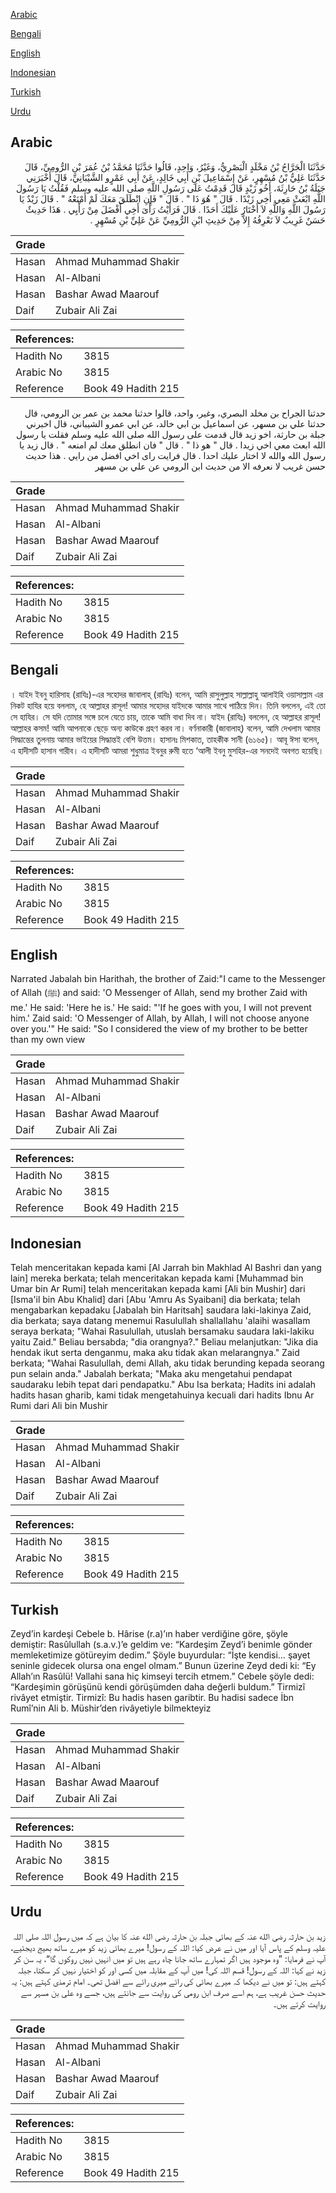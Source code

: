 [Arabic](#arabic)

[Bengali](#bengali)

[English](#english)

[Indonesian](#indonesian)

[Turkish](#turkish)

[Urdu](#urdu)

## Arabic


<div dir="rtl" lang="ar" style={{fontSize:'larger',backgroundColor:'#f8f9fa',padding:20}}>
حَدَّثَنَا الْجَرَّاحُ بْنُ مَخْلَدٍ الْبَصْرِيُّ، وَغَيْرُ، وَاحِدٍ، قَالُوا حَدَّثَنَا مُحَمَّدُ بْنُ عُمَرَ بْنِ الرُّومِيِّ، قَالَ حَدَّثَنَا عَلِيُّ بْنُ مُسْهِرٍ، عَنْ إِسْمَاعِيلَ بْنِ أَبِي خَالِدٍ، عَنْ أَبِي عَمْرٍو الشَّيْبَانِيِّ، قَالَ أَخْبَرَنِي جَبَلَةُ بْنُ حَارِثَةَ، أَخُو زَيْدٍ قَالَ قَدِمْتُ عَلَى رَسُولِ اللَّهِ صلى الله عليه وسلم فَقُلْتُ يَا رَسُولَ اللَّهِ ابْعَثْ مَعِي أَخِي زَيْدًا ‏.‏ قَالَ ‏"‏ هُوَ ذَا ‏"‏ ‏.‏ قَالَ ‏"‏ فَإِنِ انْطَلَقَ مَعَكَ لَمْ أَمْنَعْهُ ‏"‏ ‏.‏ قَالَ زَيْدٌ يَا رَسُولَ اللَّهِ وَاللَّهِ لاَ أَخْتَارُ عَلَيْكَ أَحَدًا ‏.‏ قَالَ فَرَأَيْتُ رَأْىَ أَخِي أَفْضَلَ مِنْ رَأْيِي ‏.‏ هَذَا حَدِيثٌ حَسَنٌ غَرِيبٌ لاَ نَعْرِفُهُ إِلاَّ مِنْ حَدِيثِ ابْنِ الرُّومِيِّ عَنْ عَلِيِّ بْنِ مُسْهِرٍ ‏.‏
</div>
<div style={{backgroundColor:'#f8f9fa',padding:20, marginBottom: 10}}><table> <thead> <tr> <th>Grade</th> <th></th> </tr> </thead> <tbody> <tr><td>Hasan</td><td>Ahmad Muhammad Shakir</td></tr><tr><td>Hasan</td><td>Al-Albani</td></tr><tr><td>Hasan</td><td>Bashar Awad Maarouf</td></tr><tr><td>Daif</td><td>Zubair Ali Zai</td></tr></tbody></table><table> <thead> <tr> <th>References:</th> <th></th> </tr> </thead> <tbody><tr><td>Hadith No</td><td>3815</td></tr><tr><td>Arabic No</td><td>3815</td></tr><tr><td>Reference</td><td>Book 49 Hadith 215</td></tr></tbody></table></div>


<div dir="rtl" lang="ar" style={{fontSize:'larger',backgroundColor:'#f8f9fa',padding:20}}>
حدثنا الجراح بن مخلد البصري، وغير، واحد، قالوا حدثنا محمد بن عمر بن الرومي، قال حدثنا علي بن مسهر، عن اسماعيل بن ابي خالد، عن ابي عمرو الشيباني، قال اخبرني جبلة بن حارثة، اخو زيد قال قدمت على رسول الله صلى الله عليه وسلم فقلت يا رسول الله ابعث معي اخي زيدا . قال " هو ذا " . قال " فان انطلق معك لم امنعه " . قال زيد يا رسول الله والله لا اختار عليك احدا . قال فرايت راى اخي افضل من رايي . هذا حديث حسن غريب لا نعرفه الا من حديث ابن الرومي عن علي بن مسهر
</div>
<div style={{backgroundColor:'#f8f9fa',padding:20, marginBottom: 10}}><table> <thead> <tr> <th>Grade</th> <th></th> </tr> </thead> <tbody> <tr><td>Hasan</td><td>Ahmad Muhammad Shakir</td></tr><tr><td>Hasan</td><td>Al-Albani</td></tr><tr><td>Hasan</td><td>Bashar Awad Maarouf</td></tr><tr><td>Daif</td><td>Zubair Ali Zai</td></tr></tbody></table><table> <thead> <tr> <th>References:</th> <th></th> </tr> </thead> <tbody><tr><td>Hadith No</td><td>3815</td></tr><tr><td>Arabic No</td><td>3815</td></tr><tr><td>Reference</td><td>Book 49 Hadith 215</td></tr></tbody></table></div>

## Bengali


<div dir="ltr" lang="bn" style={{fontSize:'larger',backgroundColor:'#f8f9fa',padding:20}}>
। যাইদ ইবনু হারিসাহ (রাযিঃ)-এর সহোদর জাবালাহ্ (রাযিঃ) বলেন, আমি রাসুলুল্লাহ সাল্লাল্লাহু আলাইহি ওয়াসাল্লাম এর নিকট হাযির হয়ে বললাম, হে আল্লাহর রাসূল! আমার সহোদর যাইদকে আমার সাথে পাঠিয়ে দিন। তিনি বললেন, এই তো সে হাযির। সে যদি তোমার সঙ্গে চলে যেতে চায়, তাকে আমি বাধা দিব না। যাইদ (রাযিঃ) বললেন, হে আল্লাহর রাসূল! আল্লাহর কসম! আমি আপনাকে ছেড়ে অন্য কাউকে গ্রহণ করব না। বর্ণনাকারী (জাবালাহ্) বলেন, আমি দেখলাম আমার সিদ্ধান্তের তুলনায় আমার ভাইয়ের সিদ্ধান্তই বেশি উত্তম। হাসানঃ মিশকাত, তাহকীক সানী (৬১৬৫)। আবূ ঈসা বলেন, এ হাদীসটি হাসান গারীব। এ হাদীসটি আমরা শুধুমাত্র ইবনুর রুমী হতে ‘আলী ইবনু মুসহির-এর সনদেই অবগত হয়েছি।
</div>
<div style={{backgroundColor:'#f8f9fa',padding:20, marginBottom: 10}}><table> <thead> <tr> <th>Grade</th> <th></th> </tr> </thead> <tbody> <tr><td>Hasan</td><td>Ahmad Muhammad Shakir</td></tr><tr><td>Hasan</td><td>Al-Albani</td></tr><tr><td>Hasan</td><td>Bashar Awad Maarouf</td></tr><tr><td>Daif</td><td>Zubair Ali Zai</td></tr></tbody></table><table> <thead> <tr> <th>References:</th> <th></th> </tr> </thead> <tbody><tr><td>Hadith No</td><td>3815</td></tr><tr><td>Arabic No</td><td>3815</td></tr><tr><td>Reference</td><td>Book 49 Hadith 215</td></tr></tbody></table></div>

## English


<div dir="ltr" lang="en" style={{fontSize:'larger',backgroundColor:'#f8f9fa',padding:20}}>
Narrated Jabalah bin Harithah, the brother of Zaid:"I came to the Messenger of Allah (ﷺ) and said: 'O Messenger of Allah, send my brother Zaid with me.' He said: 'Here he is.' He said: "'If he goes with you, I will not prevent him.' Zaid said: 'O Messenger of Allah, by Allah, I will not choose anyone over you.'" He said: "So I considered the view of my brother to be better than my own view
</div>
<div style={{backgroundColor:'#f8f9fa',padding:20, marginBottom: 10}}><table> <thead> <tr> <th>Grade</th> <th></th> </tr> </thead> <tbody> <tr><td>Hasan</td><td>Ahmad Muhammad Shakir</td></tr><tr><td>Hasan</td><td>Al-Albani</td></tr><tr><td>Hasan</td><td>Bashar Awad Maarouf</td></tr><tr><td>Daif</td><td>Zubair Ali Zai</td></tr></tbody></table><table> <thead> <tr> <th>References:</th> <th></th> </tr> </thead> <tbody><tr><td>Hadith No</td><td>3815</td></tr><tr><td>Arabic No</td><td>3815</td></tr><tr><td>Reference</td><td>Book 49 Hadith 215</td></tr></tbody></table></div>

## Indonesian


<div dir="ltr" lang="id" style={{fontSize:'larger',backgroundColor:'#f8f9fa',padding:20}}>
Telah menceritakan kepada kami [Al Jarrah bin Makhlad Al Bashri dan yang lain] mereka berkata; telah menceritakan kepada kami [Muhammad bin Umar bin Ar Rumi] telah menceritakan kepada kami [Ali bin Mushir] dari [Isma'il bin Abu Khalid] dari [Abu 'Amru As Syaibani] dia berkata; telah mengabarkan kepadaku [Jabalah bin Haritsah] saudara laki-lakinya Zaid, dia berkata; saya datang menemui Rasulullah shallallahu 'alaihi wasallam seraya berkata; "Wahai Rasulullah, utuslah bersamaku saudara laki-lakiku yaitu Zaid." Beliau bersabda; "dia orangnya?." Beliau melanjutkan: "Jika dia hendak ikut serta denganmu, maka aku tidak akan melarangnya." Zaid berkata; "Wahai Rasulullah, demi Allah, aku tidak berunding kepada seorang pun selain anda." Jabalah berkata; "Maka aku mengetahui pendapat saudaraku lebih tepat dari pendapatku." Abu Isa berkata; Hadits ini adalah hadits hasan gharib, kami tidak mengetahuinya kecuali dari hadits Ibnu Ar Rumi dari Ali bin Mushir
</div>
<div style={{backgroundColor:'#f8f9fa',padding:20, marginBottom: 10}}><table> <thead> <tr> <th>Grade</th> <th></th> </tr> </thead> <tbody> <tr><td>Hasan</td><td>Ahmad Muhammad Shakir</td></tr><tr><td>Hasan</td><td>Al-Albani</td></tr><tr><td>Hasan</td><td>Bashar Awad Maarouf</td></tr><tr><td>Daif</td><td>Zubair Ali Zai</td></tr></tbody></table><table> <thead> <tr> <th>References:</th> <th></th> </tr> </thead> <tbody><tr><td>Hadith No</td><td>3815</td></tr><tr><td>Arabic No</td><td>3815</td></tr><tr><td>Reference</td><td>Book 49 Hadith 215</td></tr></tbody></table></div>

## Turkish


<div dir="ltr" lang="tr" style={{fontSize:'larger',backgroundColor:'#f8f9fa',padding:20}}>
Zeyd’in kardeşi Cebele b. Hârise (r.a)’ın haber verdiğine göre, şöyle demiştir: Rasûlullah (s.a.v.)’e geldim ve: “Kardeşim Zeyd’i benimle gönder memleketimize götüreyim dedim.” Şöyle buyurdular: “İşte kendisi… şayet seninle gidecek olursa ona engel olmam.” Bunun üzerine Zeyd dedi ki: “Ey Allah’ın Rasûlü! Vallahi sana hiç kimseyi tercih etmem.” Cebele şöyle dedi: “Kardeşimin görüşünü kendi görüşümden daha değerli buldum.” Tirmizî rivâyet etmiştir. Tirmizî: Bu hadis hasen garibtir. Bu hadisi sadece İbn Rumî’nin Ali b. Müshir’den rivâyetiyle bilmekteyiz
</div>
<div style={{backgroundColor:'#f8f9fa',padding:20, marginBottom: 10}}><table> <thead> <tr> <th>Grade</th> <th></th> </tr> </thead> <tbody> <tr><td>Hasan</td><td>Ahmad Muhammad Shakir</td></tr><tr><td>Hasan</td><td>Al-Albani</td></tr><tr><td>Hasan</td><td>Bashar Awad Maarouf</td></tr><tr><td>Daif</td><td>Zubair Ali Zai</td></tr></tbody></table><table> <thead> <tr> <th>References:</th> <th></th> </tr> </thead> <tbody><tr><td>Hadith No</td><td>3815</td></tr><tr><td>Arabic No</td><td>3815</td></tr><tr><td>Reference</td><td>Book 49 Hadith 215</td></tr></tbody></table></div>

## Urdu


<div dir="rtl" lang="ur" style={{fontSize:'larger',backgroundColor:'#f8f9fa',padding:20}}>
زید بن حارثہ رضی الله عنہ کے بھائی جبلہ بن حارثہ رضی الله عنہ کا بیان ہے کہ میں رسول اللہ صلی اللہ علیہ وسلم کے پاس آیا اور میں نے عرض کیا: اللہ کے رسول! میرے بھائی زید کو میرے ساتھ بھیج دیجئیے، آپ نے فرمایا: ”وہ موجود ہیں اگر تمہارے ساتھ جانا چاہ رہے ہیں تو میں انہیں نہیں روکوں گا“، یہ سن کر زید نے کہا: اللہ کے رسول! قسم اللہ کی! میں آپ کے مقابلہ میں کسی اور کو اختیار نہیں کر سکتا، جبلہ کہتے ہیں: تو میں نے دیکھا کہ میرے بھائی کی رائے میری رائے سے افضل تھی۔ امام ترمذی کہتے ہیں: یہ حدیث حسن غریب ہے، ہم اسے صرف ابن رومی کی روایت سے جانتے ہیں، جسے وہ علی بن مسہر سے روایت کرتے ہیں۔
</div>
<div style={{backgroundColor:'#f8f9fa',padding:20, marginBottom: 10}}><table> <thead> <tr> <th>Grade</th> <th></th> </tr> </thead> <tbody> <tr><td>Hasan</td><td>Ahmad Muhammad Shakir</td></tr><tr><td>Hasan</td><td>Al-Albani</td></tr><tr><td>Hasan</td><td>Bashar Awad Maarouf</td></tr><tr><td>Daif</td><td>Zubair Ali Zai</td></tr></tbody></table><table> <thead> <tr> <th>References:</th> <th></th> </tr> </thead> <tbody><tr><td>Hadith No</td><td>3815</td></tr><tr><td>Arabic No</td><td>3815</td></tr><tr><td>Reference</td><td>Book 49 Hadith 215</td></tr></tbody></table></div>